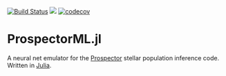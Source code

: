 <!---
ProspectorML.jl/README.md

By Elijah Mathews

This Source Code Form is subject to the terms of the Mozilla Public
License, v. 2.0. If a copy of the MPL was not distributed with this
file, You can obtain one at https://mozilla.org/MPL/2.0/.
-->

[![Build Status](https://travis-ci.com/elijahmathews/ProspectorML.jl.svg?token=jqsZfzX8nuWUyxGHcwEq&branch=primary)](https://travis-ci.com/elijahmathews/ProspectorML.jl) [![](https://img.shields.io/badge/docs-dev-blue.svg)](https://github.elijahmathews.com/ProspectorML.jl/dev/) [![codecov](https://codecov.io/gh/elijahmathews/ProspectorML.jl/branch/primary/graph/badge.svg?token=CIOVAO9D0Y)](https://codecov.io/gh/elijahmathews/ProspectorML.jl)

# ProspectorML.jl

A neural net emulator for the [Prospector](https://github.com/bd-j/prospector) stellar population inference code. Written in [Julia](https://julialang.org/).
